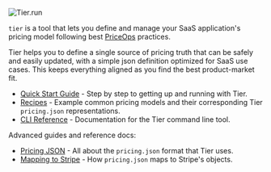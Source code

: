![Tier.run](https://uploads-ssl.webflow.com/61e0906dfb20ab2b1c79f6af/62f957c6e0ceedbbd49b7044_Logo.svg)

`tier` is a tool that lets you define and manage your SaaS
application's pricing model following best
[PriceOps](https://priceops.org) practices.

Tier helps you to define a single source of pricing truth that
can be safely and easily updated, with a simple json definition
optimized for SaaS use cases. This keeps everything aligned as
you find the best product-market fit.

* [Quick Start Guide](./quickstart.md) - Step by step to
  getting up and running with Tier.
* [Recipes](./recipes.md) - Example common pricing models and
  their corresponding Tier `pricing.json` representations.
* [CLI Reference](./cli/index.md) - Documentation for the Tier
  command line tool.

Advanced guides and reference docs:

* [Pricing JSON](./pricing.json.md) - All about the
  `pricing.json` format that Tier uses.
* [Mapping to Stripe](./mapping.md) - How `pricing.json` maps to
  Stripe's objects.
